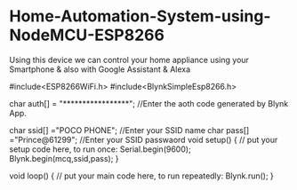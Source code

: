 # Home-Automation-System-using-NodeMCU-ESP8266
Using this device we can control your home appliance using your  Smartphone &amp; also with Google Assistant &amp; Alexa 

#include<ESP8266WiFi.h>
#include<BlynkSimpleEsp8266.h>

char auth[] = "*****************"; //Enter the aoth code generated by Blynk App.

char ssid[] ="POCO PHONE"; //Enter your SSID name 
char pass[] ="Prince@61299"; //Enter your SSID passwaord
void setup() {
  // put your setup code here, to run once:
Serial.begin(9600);
Blynk.begin(mcq,ssid,pass);
}

void loop() {
  // put your main code here, to run repeatedly:
Blynk.run();
}
